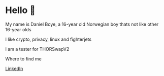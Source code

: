 # Hello 👋

My name is Daniel Boye, a 16-year old Norwegian boy thats not like other 16-year olds

I like crypto, privacy, linux and fighterjets

I am a tester for THORSwapV2

Where to find me 

[LinkedIn](https://www.linkedin.com/in/danielboye/) 
